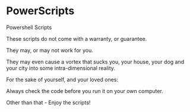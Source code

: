 PowerScripts
============

Powershell Scripts

These scripts do not come with a warranty, or guarantee.

They may, or may not work for you.

They may even cause a vortex that sucks you, your house, your dog and your city into some
intra-dimensional reality.

For the sake of yourself, and your loved ones:

Always check the code before you run it on your own computer.


Other than that - Enjoy the scripts!
